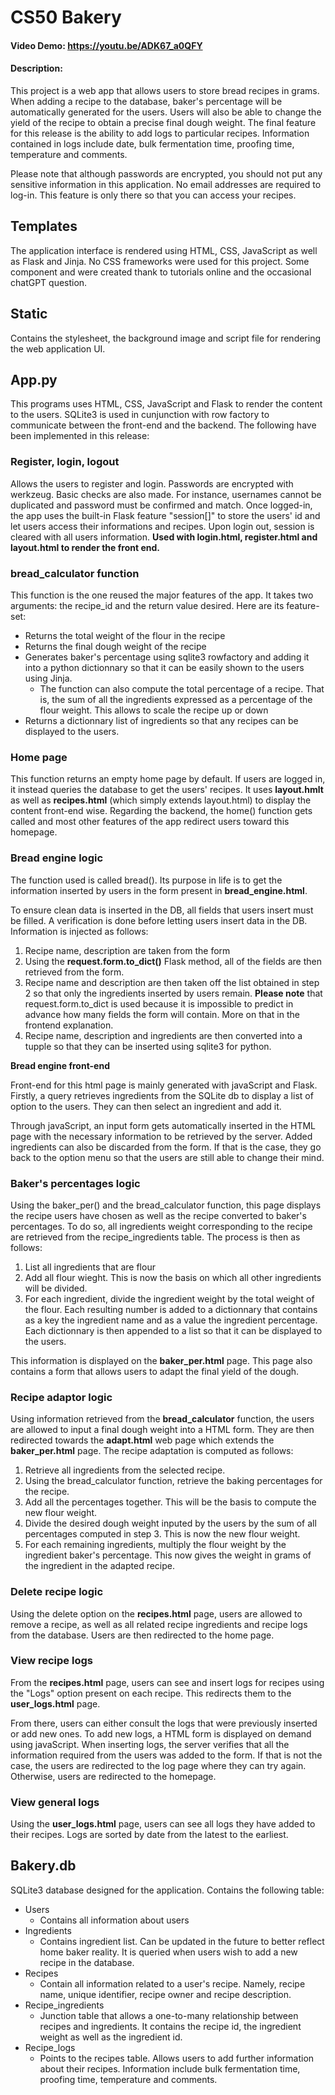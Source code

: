 # CS50 Bakery
#### Video Demo:  <https://youtu.be/ADK67_a0QFY>
#### Description:

This project is a web app that allows users to store bread recipes in grams. 
When adding a recipe to the database, baker's percentage will be automatically generated for the users. Users will also be able to change the yield of the recipe to obtain a precise final dough weight. The final feature for this release is the ability to add logs to particular recipes. Information contained in logs include date, bulk fermentation time, proofing time, temperature and comments. 

Please note that although passwords are encrypted, you should not put any sensitive information in this application. No email addresses are required to log-in. This feature is only there so that you can access your recipes. 

## Templates
The application interface is rendered using HTML, CSS, JavaScript as well as Flask and Jinja. No CSS frameworks were used for this project. Some component and were created thank to tutorials online and the occasional chatGPT question.

## Static
Contains the stylesheet, the background image and script file for rendering the web application UI.

## App.py

This programs uses HTML, CSS, JavaScript and Flask to render the content to the users. SQLite3 is used in cunjunction with row factory to communicate between the front-end and the backend. The following have been implemented in this release:

### Register, login, logout
Allows the users to register and login. Passwords are encrypted with werkzeug. Basic checks are also made. For instance, usernames cannot be duplicated and password must be confirmed and match.
Once logged-in, the app uses the built-in Flask feature "session[]" to store the users' id and let users access their informations and recipes. Upon login out, session is cleared with all users information. 
**Used with login.html, register.html and layout.html to render the front end.** 

### bread_calculator function
This function is the one reused the major features of the app. It takes two arguments: the recipe_id and the return value desired. Here are its feature-set:
- Returns the total weight of the flour in the recipe
- Returns the final dough weight of the recipe
- Generates baker's percentage using sqlite3 rowfactory and adding it into a python dictionnary so that it can be easily shown to the users using Jinja. 
    - The function can also compute the total percentage of a recipe. That is, the sum of all the ingredients expressed as a percentage of the flour weight. This allows to scale the recipe up or down
- Returns a dictionnary list of ingredients so that any recipes can be displayed to the users.

### Home page
This function returns an empty home page by default. If users are logged in, it instead queries the database to get the users' recipes. It uses **layout.hmlt** as well as **recipes.html** (which simply extends layout.html) to display the content front-end wise. Regarding the backend, the home() function gets called and most other features of the app redirect users toward this homepage.

### Bread engine logic
The function used is called bread(). Its purpose in life is to get the information inserted by users in the form present in **bread_engine.html**. 

To ensure clean data is inserted in the DB, all fields that users insert must be filled. A verification is done before letting users insert data in the DB. Information is injected as follows:
1. Recipe name, description are taken from the form
2. Using the **request.form.to_dict()** Flask method, all of the fields are then retrieved from the form. 
3. Recipe name and description are then taken off the list obtained in step 2 so that only the ingredients inserted by users remain. **Please note** that request.form.to_dict is used because it is impossible to predict in advance how many fields the form will contain. More on that in the frontend explanation. 
4. Recipe name, description and ingredients are then converted into a tupple so that they can be inserted using sqlite3 for python.

**Bread engine front-end**

Front-end for this html page is mainly generated with javaScript and Flask. Firstly, a query retrieves ingredients from the SQLite db to display a list of option to the users. They can then select an ingredient and add it. 

Through javaScript, an input form gets automatically inserted in the HTML page with the necessary information to be retrieved by the server. Added ingredients can also be discarded from the form. If that is the case, they go back to the option menu so that the users are still able to change their mind. 

### Baker's percentages logic
Using the baker_per() and the bread_calculator function, this page displays the recipe users have chosen as well as the recipe converted to baker's percentages. To do so, all ingredients weight corresponding to the recipe are retrieved from the recipe_ingredients table. The process is then as follows:
1. List all ingredients that are flour
2. Add all flour wieght. This is now the basis on which all other ingredients will be divided.
3. For each ingredient, divide the ingredient weight by the total weight of the flour. Each resulting number is added to a dictionnary that contains as a key the ingredient name and as a value the ingredient percentage. Each dictionnary is then appended to a list so that it can be displayed to the users.


This information is displayed on the **baker_per.html** page. This page also contains a form that allows users to adapt the final yield of the dough. 

### Recipe adaptor logic
Using information retrieved from the **bread_calculator** function, the users are allowed to input a final dough weight into a HTML form.  They are then redirected towards the **adapt.html** web page which extends the **baker_per.html** page. The recipe adaptation is computed as follows:

1. Retrieve all ingredients from the selected recipe.
2. Using the bread_calculator function, retrieve the baking percentages for the recipe.
3. Add all the percentages together. This will be the basis to compute the new flour weight. 
4. Divide the desired dough weight inputed by the users by the sum of all percentages computed in step 3. This is now the new flour weight.
5. For each remaining ingredients, multiply the flour weight by the ingredient baker's percentage. This now gives the weight in grams of the ingredient in the adapted recipe. 

### Delete recipe logic
Using the delete option on the **recipes.html** page, users are allowed to remove a recipe, as well as all related recipe ingredients and recipe logs from the database. Users are then redirected to the home page.

### View recipe logs 
From the **recipes.html** page, users can see and insert logs for recipes using the "Logs" option present on each recipe. This redirects them to the **user_logs.html** page. 

From there, users can either consult the logs that were previously inserted or add new ones. To add new logs, a HTML form is displayed on demand using javaScript. When inserting logs, the server verifies that all the information required from the users was added to the form. If that is not the case, the users are redirected to the log page where they can try again. Otherwise, users are redirected to the homepage. 

### View general logs
Using the **user_logs.html** page, users can see all logs they have added to their recipes. Logs are sorted by date from the latest to the earliest. 

## Bakery.db
SQLite3 database designed for the application. Contains the following table:
- Users
    - Contains all information about users
- Ingredients 
    - Contains ingredient list. Can be updated in the future to better reflect home baker reality. It is queried when users wish to add a new recipe in the database.
- Recipes
    - Contain all information related to a user's recipe. Namely, recipe name, unique identifier, recipe owner and recipe description.
- Recipe_ingredients
    - Junction table that allows a one-to-many relationship between recipes and ingredients. It contains the recipe id, the ingredient weight as well as the ingredient id. 
- Recipe_logs
    - Points to the recipes table. Allows users to add further information about their recipes. Information include bulk fermentation time, proofing time, temperature and comments. 